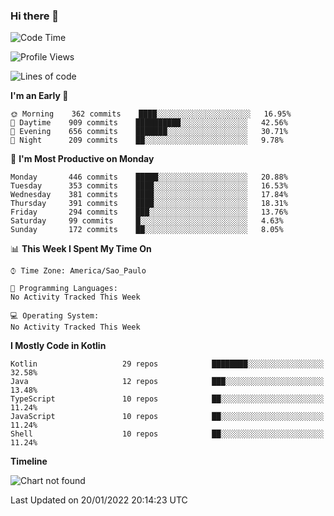 ### Hi there 👋

<!--
**fernandonogueira/fernandonogueira** is a ✨ _special_ ✨ repository because its `README.md` (this file) appears on your GitHub profile.

Here are some ideas to get you started:

- 🔭 I’m currently working on ...
- 🌱 I’m currently learning ...
- 👯 I’m looking to collaborate on ...
- 🤔 I’m looking for help with ...
- 💬 Ask me about ...
- 📫 How to reach me: ...
- 😄 Pronouns: ...
- ⚡ Fun fact: ...
-->

<!--START_SECTION:waka-->
![Code Time](http://img.shields.io/badge/Code%20Time-1%2C196%20hrs%2017%20mins-blue)

![Profile Views](http://img.shields.io/badge/Profile%20Views-1-blue)

![Lines of code](https://img.shields.io/badge/From%20Hello%20World%20I%27ve%20Written-330%20Thousand%20lines%20of%20code-blue)

**I'm an Early 🐤** 

```text
🌞 Morning    362 commits    ████░░░░░░░░░░░░░░░░░░░░░   16.95% 
🌆 Daytime    909 commits    ██████████░░░░░░░░░░░░░░░   42.56% 
🌃 Evening    656 commits    ███████░░░░░░░░░░░░░░░░░░   30.71% 
🌙 Night      209 commits    ██░░░░░░░░░░░░░░░░░░░░░░░   9.78%

```
📅 **I'm Most Productive on Monday** 

```text
Monday       446 commits    █████░░░░░░░░░░░░░░░░░░░░   20.88% 
Tuesday      353 commits    ████░░░░░░░░░░░░░░░░░░░░░   16.53% 
Wednesday    381 commits    ████░░░░░░░░░░░░░░░░░░░░░   17.84% 
Thursday     391 commits    ████░░░░░░░░░░░░░░░░░░░░░   18.31% 
Friday       294 commits    ███░░░░░░░░░░░░░░░░░░░░░░   13.76% 
Saturday     99 commits     █░░░░░░░░░░░░░░░░░░░░░░░░   4.63% 
Sunday       172 commits    ██░░░░░░░░░░░░░░░░░░░░░░░   8.05%

```


📊 **This Week I Spent My Time On** 

```text
⌚︎ Time Zone: America/Sao_Paulo

💬 Programming Languages: 
No Activity Tracked This Week

💻 Operating System: 
No Activity Tracked This Week

```

**I Mostly Code in Kotlin** 

```text
Kotlin                   29 repos            ████████░░░░░░░░░░░░░░░░░   32.58% 
Java                     12 repos            ███░░░░░░░░░░░░░░░░░░░░░░   13.48% 
TypeScript               10 repos            ██░░░░░░░░░░░░░░░░░░░░░░░   11.24% 
JavaScript               10 repos            ██░░░░░░░░░░░░░░░░░░░░░░░   11.24% 
Shell                    10 repos            ██░░░░░░░░░░░░░░░░░░░░░░░   11.24%

```


**Timeline**

![Chart not found](https://raw.githubusercontent.com/fernandonogueira/fernandonogueira/master/charts/bar_graph.png) 


 Last Updated on 20/01/2022 20:14:23 UTC
<!--END_SECTION:waka-->
